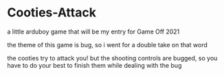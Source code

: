 # Cooties-Attack
a little arduboy game that will be my entry for Game Off 2021

the theme of this game is bug, so i went for a double take on that word

the cooties try to attack you! but the shooting controls are bugged, so you have to do your best to finish them while dealing with the bug
